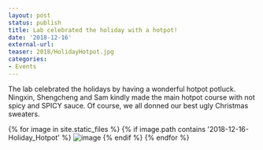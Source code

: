 ```yaml
---
layout: post
status: publish
title: Lab celebrated the holiday with a hotpot!
date: '2018-12-16'
external-url:
teaser: 2018/HolidayHotpot.jpg
categories:
- Events
---
```


The lab celebrated the holidays by having a wonderful hotpot potluck. Ningxin, Shengcheng and Sam kindly made the main hotpot course with not spicy and SPICY sauce. Of course, we all donned our best ugly Christmas sweaters. 

<div>
{% for image in site.static_files %}
    {% if image.path contains '2018-12-16-Holiday_Hotpot' %}
        <img src="{{ site.baseurl }}{{ image.path }}" alt="image" />
    {% endif %}
{% endfor %}
</div>
